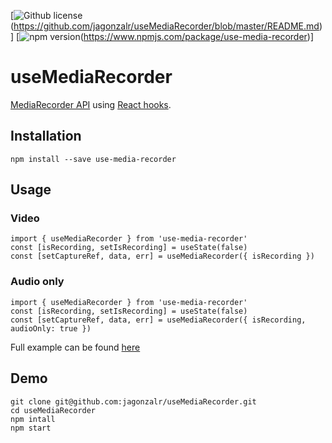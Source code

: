 [![Github license](https://img.shields.io/npm/l/use-media-recorder)(https://github.com/jagonzalr/useMediaRecorder/blob/master/README.md)] [![npm version](https://img.shields.io/npm/v/use-media-recorder)(https://www.npmjs.com/package/use-media-recorder)]

# useMediaRecorder

[MediaRecorder API](https://developer.mozilla.org/en-US/docs/Web/API/MediaRecorder) using [React hooks](https://reactjs.org/docs/hooks-intro.html).

## Installation

`npm install --save use-media-recorder`

## Usage

### Video

```
import { useMediaRecorder } from 'use-media-recorder'
const [isRecording, setIsRecording] = useState(false)
const [setCaptureRef, data, err] = useMediaRecorder({ isRecording })
```

### Audio only

```
import { useMediaRecorder } from 'use-media-recorder'
const [isRecording, setIsRecording] = useState(false)
const [setCaptureRef, data, err] = useMediaRecorder({ isRecording, audioOnly: true })
```

Full example can be found [here](https://github.com/jagonzalr/useMediaRecorder/blob/master/demo/App.jsx)

## Demo

```
git clone git@github.com:jagonzalr/useMediaRecorder.git
cd useMediaRecorder
npm intall
npm start
```
